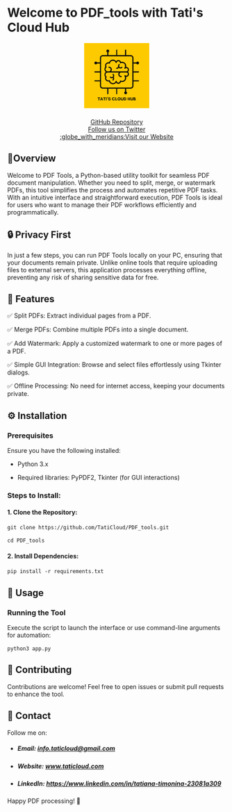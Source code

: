 # **Welcome to PDF_tools with Tati's Cloud Hub**

<div style="text-align: center;">
  <!-- Logo -->
  <img src="https://github.com/TatiCloud/PDF_tools/blob/main/assets/Tati_Cloud_Hub_logo.png" alt="TatiCloud Hub Logo" width="150"/>

  <!-- Links below the logo -->
  <div style="margin-top: 20px;">
    <a href="https://github.com/TatiCloud/PDF_tools" target="_blank">GitHub Repository</a><br/>
    <a href="https://twitter.com/TatiCloud" target="_blank">Follow us on Twitter</a><br/>
    <a href="https://www.taticloudhub.com" target="_blank">:globe_with_meridians:Visit our Website</a>
  </div>
</div>

## :pushpin:**Overview**
Welcome to PDF Tools, a Python-based utility toolkit for seamless PDF document manipulation. Whether you need to split, merge, or watermark PDFs, this tool simplifies the process and automates repetitive PDF tasks. With an intuitive interface and straightforward execution, PDF Tools is ideal for users who want to manage their PDF workflows efficiently and programmatically.
## :lock: Privacy First
In just a few steps, you can run PDF Tools locally on your PC, ensuring that your documents remain private. Unlike online tools that require uploading files to external servers, this application processes everything offline, preventing any risk of sharing sensitive data for free.

## :rocket: Features

:white_check_mark: Split PDFs: Extract individual pages from a PDF.

:white_check_mark: Merge PDFs: Combine multiple PDFs into a single document.

:white_check_mark: Add Watermark: Apply a customized watermark to one or more pages of a PDF.

:white_check_mark: Simple GUI Integration: Browse and select files effortlessly using Tkinter dialogs.

:white_check_mark: Offline Processing: No need for internet access, keeping your documents private.

## :gear: Installation
### Prerequisites

Ensure you have the following installed:

- Python 3.x

- Required libraries: PyPDF2, Tkinter (for GUI interactions)

### Steps to Install:

#### 1. Clone the Repository:

```
git clone https://github.com/TatiCloud/PDF_tools.git

```
```
cd PDF_tools

```
#### 2. Install Dependencies:

```
pip install -r requirements.txt

```

## :book: Usage 
### Running the Tool

Execute the script to launch the interface or use command-line arguments for automation:
```commandline
python3 app.py
```

## :handshake: Contributing
Contributions are welcome! Feel free to open issues or submit pull requests to enhance the tool.

## :email: Contact

Follow me on: 

- ##### Email:     info.taticloud@gmail.com
- ##### Website:   www.taticloud.com
- ##### LinkedIn: https://www.linkedin.com/in/tatiana-timonina-23081a309

Happy PDF processing! 🎉

